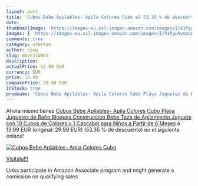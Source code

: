 ```yaml
---
layout: post
title: 'Cubos Bebe Apilables- Apila Colores Cubo al 53.35 % de descuento'
date: 
thumbnailImage: 'https://images-eu.ssl-images-amazon.com/images/I/41PguhyeoqL._SL200_.jpg'
images: [ 'https://images-eu.ssl-images-amazon.com/images/I/41PguhyeoqL._SL200_.jpg' ]
comments: true
category: ofertas
author: ring
slug: B07PJJDWDS
description:
actualPrice: 13.99 EUR
currency: EUR
price: 13.99
comparePrice: 29.99 EUR
inStock: true
prodname: 'Cubos Bebe Apilables- Apila Colores Cubo Playa Juguetes de Baño Bloques Construccion Bebe Taza de Apilamiento Juguete con 10 Cubos de Colores y 1 Cascabel para Niños a Partir de 6 Meses'
---
```


Ahora mismo tienes [Cubos Bebe Apilables- Apila Colores Cubo Playa Juguetes de Baño Bloques Construccion Bebe Taza de Apilamiento Juguete con 10 Cubos de Colores y 1 Cascabel para Niños a Partir de 6 Meses](https://www.amazon.es/dp/B07PJJDWDS/?tag=tolees-21) a 13.99 EUR (original: 29.99 EUR) (53.35 %  de descuento) en el siguiente enlace!

[![Cubos Bebe Apilables- Apila Colores Cubo](https://images-eu.ssl-images-amazon.com/images/I/41PguhyeoqL._SL200_.jpg)](https://www.amazon.es/dp/B07PJJDWDS/?tag=tolees-21)

[Visítala!!!](https://www.amazon.es/dp/B07PJJDWDS/?tag=tolees-21)

Links participate in Amazon Associate program and might generate a comission on qualifying sales
